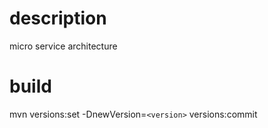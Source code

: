 description
=======
micro service architecture

build
=======
mvn versions:set -DnewVersion=`<version>` versions:commit